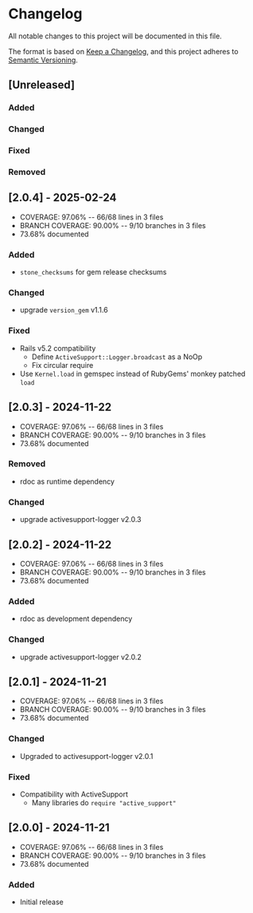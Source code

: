 # Changelog
All notable changes to this project will be documented in this file.

The format is based on [Keep a Changelog](https://keepachangelog.com/en/1.0.0/),
and this project adheres to [Semantic Versioning](https://semver.org/spec/v2.0.0.html).

## [Unreleased]
### Added
### Changed
### Fixed
### Removed

## [2.0.4] - 2025-02-24
- COVERAGE:  97.06% -- 66/68 lines in 3 files
- BRANCH COVERAGE:  90.00% -- 9/10 branches in 3 files
- 73.68% documented
### Added
- `stone_checksums` for gem release checksums
### Changed
- upgrade `version_gem` v1.1.6
### Fixed
- Rails v5.2 compatibility
  - Define `ActiveSupport::Logger.broadcast` as a NoOp
  - Fix circular require
- Use `Kernel.load` in gemspec instead of RubyGems' monkey patched `load`

## [2.0.3] - 2024-11-22
- COVERAGE:  97.06% -- 66/68 lines in 3 files
- BRANCH COVERAGE:  90.00% -- 9/10 branches in 3 files
- 73.68% documented
### Removed
- rdoc as runtime dependency
### Changed
- upgrade activesupport-logger v2.0.3

## [2.0.2] - 2024-11-22
- COVERAGE:  97.06% -- 66/68 lines in 3 files
- BRANCH COVERAGE:  90.00% -- 9/10 branches in 3 files
- 73.68% documented
### Added
- rdoc as development dependency
### Changed
- upgrade activesupport-logger v2.0.2

## [2.0.1] - 2024-11-21
- COVERAGE:  97.06% -- 66/68 lines in 3 files
- BRANCH COVERAGE:  90.00% -- 9/10 branches in 3 files
- 73.68% documented
### Changed
- Upgraded to activesupport-logger v2.0.1
### Fixed
- Compatibility with ActiveSupport
    - Many libraries do `require "active_support"`

## [2.0.0] - 2024-11-21
- COVERAGE:  97.06% -- 66/68 lines in 3 files
- BRANCH COVERAGE:  90.00% -- 9/10 branches in 3 files
- 73.68% documented
### Added
- Initial release
